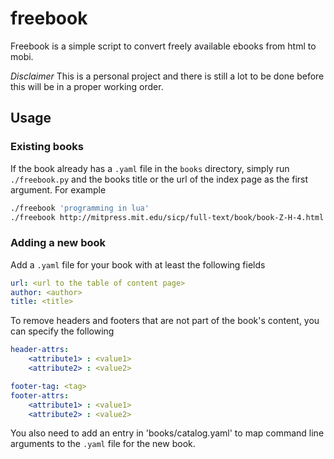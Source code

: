 # freebook

Freebook is a simple script to convert freely available ebooks from html 
to mobi.

*Disclaimer* This is a personal project and there is still a lot to be done
before this will be in a proper working order.


## Usage

### Existing books

If the book already has a `.yaml` file in the `books` directory, simply run 
`./freebook.py` and the books title or the url of the index page as the first
argument. For example

```bash
./freebook 'programming in lua' 
./freebook http://mitpress.mit.edu/sicp/full-text/book/book-Z-H-4.html
```

### Adding a new book

Add a `.yaml` file for your book with at least the following fields

```yaml
url: <url to the table of content page>
author: <author>
title: <title>
```

To remove headers and footers that are not part of the book's content, you can 
specify the following 

```yaml
header-attrs:
    <attribute1> : <value1>
    <attribute2> : <value2>

footer-tag: <tag>
footer-attrs: 
    <attribute1> : <value1>
    <attribute2> : <value2>
```
	
You also need to add an entry in 'books/catalog.yaml' to map command line arguments
to the `.yaml` file for the new book.
	
